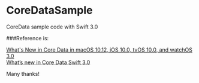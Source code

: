 # CoreDataSample
CoreData sample code with Swift 3.0

###Reference is:

[What's New in Core Data in macOS 10.12, iOS 10.0, tvOS 10.0, and watchOS 3.0](https://developer.apple.com/library/content/releasenotes/General/WhatNewCoreData2016/ReleaseNotes.html) <br>
[What’s new in Core Data Swift 3.0](https://www.jayway.com/2016/08/12/whats-new-core-data-swift-3-0/)

Many thanks!
